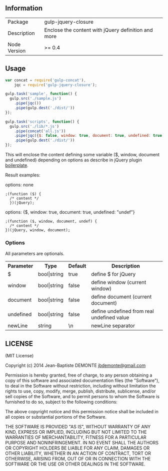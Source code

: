 ## Information

<table>
<tr> 
<td>Package</td><td>gulp-jquery-closure</td>
</tr>
<tr>
<td>Description</td>
<td>Enclose the content with jQuery definition and more</td>
</tr>
<tr>
<td>Node Version</td>
<td>>= 0.4</td>
</tr>
</table>

## Usage

```javascript
var concat = require('gulp-concat'),
    jqc = require('gulp-jquery-closure');

gulp.task('sample', function() {
  gulp.src('./sample.js')
    .pipe(jqc())
    .pipe(gulp.dest('./dist/'))
});

gulp.task('scripts', function() {
  gulp.src('./lib/*.js')
    .pipe(concat('all.js'))
    .pipe(jqc({$: false, window: true, document: true, undefined: true))
    .pipe(gulp.dest('./dist/'))
});
```

This will enclose the content defining some variable ($, window, document and undefined) depending on options as describe in jQuery plugin [boilerplate](https://github.com/jquery-boilerplate/jquery-boilerplate/blob/master/src/jquery.boilerplate.js).

Result examples:

options: none
```
;(function ($) {
  /* content */
  })(jQuery);
```

options: {$, window: true, document: true, undefined: "undef"}
```
;(function ($, window, document, undef) {
  /* content */
})(jQuery, window, document);
```

### Options
All parameters are optionals.
<table>
<tr>
  <th>Parameter</th>
  <th>Type</th>
  <th>Default</th>
  <th>Description</th>
</tr>
<tr>
  <td>$</td>
  <td>bool|string</td>
  <td>true</td>
  <td>define $ for jQuery</td>
</tr>
<tr>
  <td>window</td>
  <td>bool|string</td>
  <td>false</td>
  <td>define window (current window)</td>
</tr>
<tr>
  <td>document</td>
  <td>bool|string</td>
  <td>false</td>
  <td>define document (current document)</td>
</tr>
<tr>
  <td>undefined</td>
  <td>bool|string</td>
  <td>false</td>
  <td>define undefined from real undefined value</td>
</tr>
<tr>
  <td>newLine</td>
  <td>string</td>
  <td>\n</td>
  <td>newLine separator</td>
</tr>
</table>


## LICENSE

(MIT License)

Copyright (c) 2014 Jean-Baptiste DEMONTE <jbdemonte@gmail.com>

Permission is hereby granted, free of charge, to any person obtaining
a copy of this software and associated documentation files (the
"Software"), to deal in the Software without restriction, including
without limitation the rights to use, copy, modify, merge, publish,
distribute, sublicense, and/or sell copies of the Software, and to
permit persons to whom the Software is furnished to do so, subject to
the following conditions:

The above copyright notice and this permission notice shall be
included in all copies or substantial portions of the Software.

THE SOFTWARE IS PROVIDED "AS IS", WITHOUT WARRANTY OF ANY KIND,
EXPRESS OR IMPLIED, INCLUDING BUT NOT LIMITED TO THE WARRANTIES OF
MERCHANTABILITY, FITNESS FOR A PARTICULAR PURPOSE AND
NONINFRINGEMENT. IN NO EVENT SHALL THE AUTHORS OR COPYRIGHT HOLDERS BE
LIABLE FOR ANY CLAIM, DAMAGES OR OTHER LIABILITY, WHETHER IN AN ACTION
OF CONTRACT, TORT OR OTHERWISE, ARISING FROM, OUT OF OR IN CONNECTION
WITH THE SOFTWARE OR THE USE OR OTHER DEALINGS IN THE SOFTWARE.
